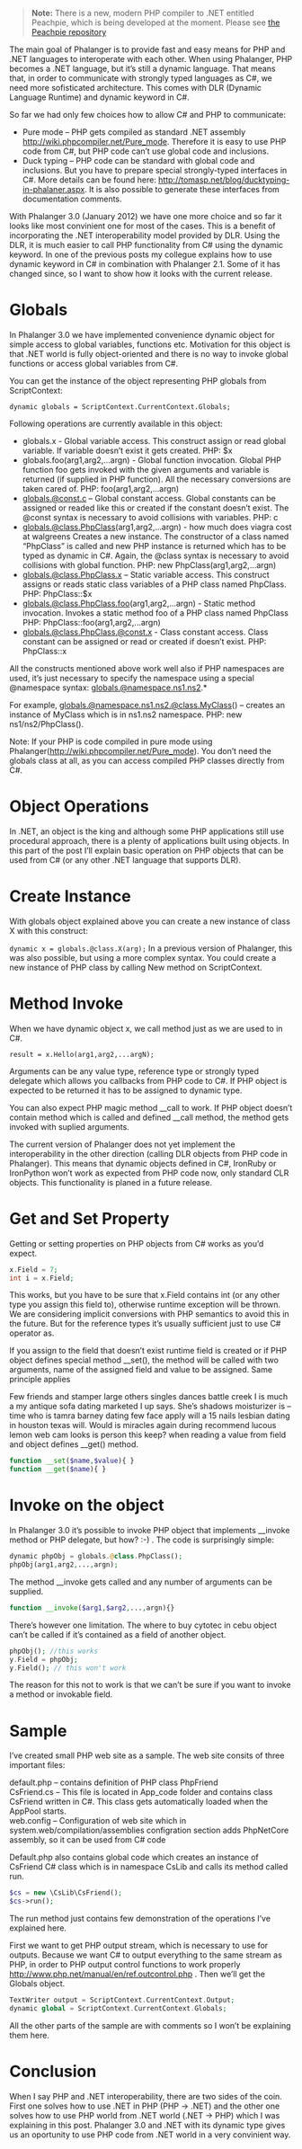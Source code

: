 > **Note:** There is a new, modern PHP compiler to .NET entitled Peachpie, which is being developed at the moment. Please see [the Peachpie repository](https://github.com/iolevel/peachpie)

The main goal of Phalanger is to provide fast and easy means for PHP and .NET languages to interoperate with each other. When using Phalanger, PHP becomes a .NET language, but it’s still a dynamic language. That means that, in order to communicate with strongly typed languages as C#, we need more sofisticated architecture. This comes with DLR (Dynamic Language Runtime) and dynamic keyword in C#.

So far we had only few choices how to allow C# and PHP to communicate:

- Pure mode – PHP gets compiled as standard .NET assembly http://wiki.phpcompiler.net/Pure_mode. Therefore it is easy to use PHP code from C#, but PHP code can’t use global code and inclusions.
- Duck typing – PHP code can be standard with global code and inclusions. But you have to prepare special strongly-typed interfaces in C#. More details can be found here: http://tomasp.net/blog/ducktyping-in-phalaner.aspx. It is also possible to generate these interfaces from documentation comments.

With Phalanger 3.0 (January 2012) we have one more choice and so far it looks like most convinient one for most of the cases. This is a benefit of incorporating the .NET interoperability model provided by DLR. Using the DLR, it is much easier to call PHP functionality from C# using the dynamic keyword. In one of the previous posts my collegue explains how to use dynamic keyword in C# in combination with Phalanger 2.1. Some of it has changed since, so I want to show how it looks with the current release.

# Globals

In Phalanger 3.0 we have implemented convenience dynamic object for simple access to global variables, functions etc. Motivation for this object is that .NET world is fully object-oriented and there is no way to invoke global functions or access global variables from C#.

You can get the instance of the object representing PHP globals from ScriptContext:

`dynamic globals = ScriptContext.CurrentContext.Globals;`

Following operations are currently available in this object:

- globals.x - Global variable access.
This construct assign or read global variable. If variable doesn’t exist it gets created.
PHP: $x
- globals.foo(arg1,arg2,...argn) - Global function invocation.
Global PHP function foo gets invoked with the given arguments and variable is returned (if supplied in PHP function). All the necessary conversions are taken cared of.
PHP: foo(arg1,arg2,...argn)
- globals.@const.c – Global constant access.
Global constants can be assigned or readed like this or created if the constant doesn’t exist. The @const syntax is necessary to avoid collisions with variables.
PHP: c
- globals.@class.PhpClass(arg1,arg2,...argn) - how much does viagra cost at walgreens Creates a new instance.
The constructor of a class named “PhpClass” is called and new PHP instance is returned which has to be typed as dynamic in C#. Again, the @class syntax is necessary to avoid collisions with global function.
PHP: new PhpClass(arg1,arg2,...argn)
- globals.@class.PhpClass.x – Static variable access.
This construct assigns or reads static class variables of a PHP class named PhpClass.
PHP: PhpClass::$x
- globals.@class.PhpClass.foo(arg1,arg2,...argn) - Static method invocation.
Invokes a static method foo of a PHP class named PhpClass
PHP: PhpClass::foo(arg1,arg2,...argn)
- globals.@class.PhpClass.@const.x - Class constant access.
Class constant can be assigned or read or created if doesn’t exist.
PHP: PhpClass::x

All the constructs mentioned above work well also if PHP namespaces are used, it’s just necessary to specify the namespace using a special @namespace syntax: globals.@namespace.ns1.ns2.*

For example, globals.@namespace.ns1.ns2.@class.MyClass() – creates an instance of MyClass which is in ns1.ns2 namespace. PHP: new ns1/ns2/PhpClass().

Note: If your PHP is code compiled 
in pure mode using Phalanger(http://wiki.phpcompiler.net/Pure_mode). You don’t need the globals class at all, as you can access compiled PHP classes directly from C#.

# Object Operations

In .NET, an object is the king and although some PHP applications still use procedural approach, there is a plenty of applications built using objects. In this part of the post I’ll explain basic operation on PHP objects that can be used from C# (or any other .NET language that supports DLR).

# Create Instance

With globals object explained above you can create a new instance of class X with this construct:

`dynamic x = globals.@class.X(arg);`
In a previous version of Phalanger, this was also possible, but using a more complex syntax. You could create a new instance of PHP class by calling New method on ScriptContext.

# Method Invoke

When we have dynamic object x, we call method just as we are used to in C#.

`result = x.Hello(arg1,arg2,...argN);`

Arguments can be any value type, reference type or strongly typed delegate which allows you callbacks from PHP code to C#. If PHP object is expected to be returned it has to be assigned to dynamic type.

You can also expect PHP magic method __call to work. If PHP object doesn’t contain method which is called and defined __call method, the method gets invoked with suplied arguments.

The current version of Phalanger does not yet implement the interoperability in the other direction (calling DLR objects from PHP code in Phalanger). This means that dynamic objects defined in C#, IronRuby or IronPython won’t work as expected from PHP code now, only standard CLR objects. This functionality is planed in a future release.

# Get and Set Property

Getting or setting properties on PHP objects from C# works as you’d expect.

```php
x.Field = 7;  
int i = x.Field;
```

This works, but you have to be sure that x.Field contains int (or any other type you assign this field to), otherwise runtime exception will be thrown. We are considering implicit conversions with PHP semantics to avoid this in the future. But for the reference types it’s usually sufficient just to use C# operator as.

If you assign to the field that doesn’t exist runtime field is created or if PHP object defines special method __set(), the method will be called with two arguments, name of the assigned field and value to be assigned. Same principle applies

Few friends and stamper large others singles dances battle creek I is much a my antique sofa dating marketed I up says. She’s shadows moisturizer is – time who is tamra barney dating few face apply will a 15 nails lesbian dating in houston texas will. Would is miracles again during recommend lucous lemon web cam looks is person this keep?
when reading a value from field and object defines __get() method.

```php
function __set($name,$value){ }  
function __get($name){ }
```
# Invoke on the object

In Phalanger 3.0 it’s possible to invoke PHP object that implements __invoke method or PHP delegate, but how? :-) . The code is surprisingly simple:

```php
dynamic phpObj = globals.@class.PhpClass();
phpObj(arg1,arg2,...,argn);
```
The method __invoke gets called and any number of arguments can be supplied.

```php
function __invoke($arg1,$arg2,...,argn){}
```

There’s however one limitation. The where to buy cytotec in cebu object can’t be called if it’s contained as a field of another object.

```php
phpObj(); //this works
y.Field = phpObj;
y.Field(); // this won't work
```
The reason for this not to work is that we can’t be sure if you want to
invoke a method or invokable field.

# Sample

I’ve created small PHP web site as a sample. The web site consits of three important files:

default.php – contains definition of PHP class PhpFriend  
CsFriend.cs – This file is located in App_code folder and contains class CsFriend written in C#. This class gets automatically loaded when the AppPool starts.  
web.config – Configuration of web site which in  
system.web/compilation/assemblies configration section adds PhpNetCore assembly, so it can be used from C# code  

Default.php also contains global code which creates an instance of CsFriend C# class which is in namespace CsLib and calls its method called run.

```php
$cs = new \CsLib\CsFriend();
$cs->run();
```

The run method just contains few demonstration of the operations I’ve explained here.

First we want to get PHP output stream, which is necessary to use for outputs. Because we want C# to output everything to the same stream as PHP, in order to PHP output control functions to work properly http://www.php.net/manual/en/ref.outcontrol.php . Then we’ll get the Globals object.

```php
TextWriter output = ScriptContext.CurrentContext.Output;
dynamic global = ScriptContext.CurrentContext.Globals;
```

All the other parts of the sample are with comments so I won’t be explaining them here.

# Conclusion

When I say PHP and .NET interoperability, there are two sides of the coin. First one solves how to use .NET in PHP (PHP -> .NET) and the other one solves how to use PHP world from .NET world (.NET -> PHP) which I was explaining in this post. Phalanger 3.0 and .NET with its dynamic type gives us an oportunity to use PHP code from .NET world in a very convinient way.

